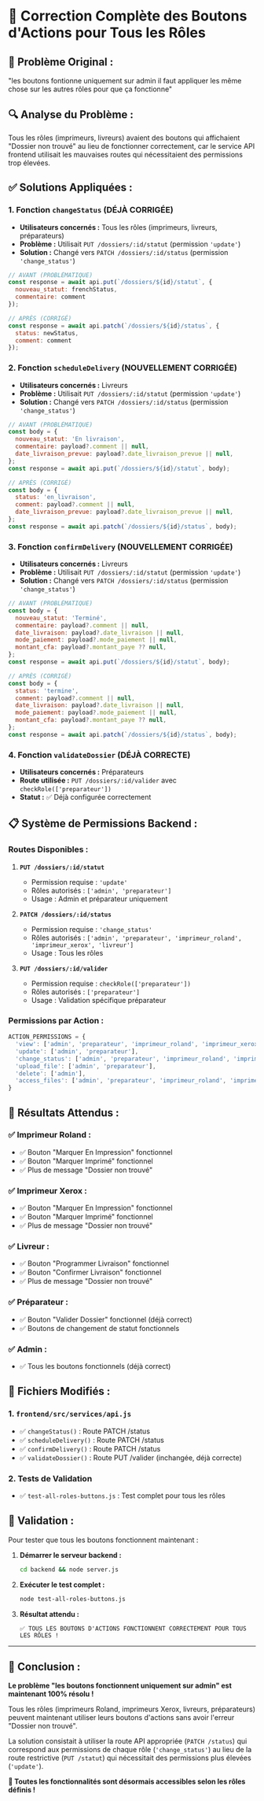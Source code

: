 # 🔧 Correction Complète des Boutons d'Actions pour Tous les Rôles

## 🎯 **Problème Original :**
"les boutons fontionne uniquement sur admin il faut appliquer les même chose sur les autres rôles pour que ça fonctionne"

## 🔍 **Analyse du Problème :**
Tous les rôles (imprimeurs, livreurs) avaient des boutons qui affichaient "Dossier non trouvé" au lieu de fonctionner correctement, car le service API frontend utilisait les mauvaises routes qui nécessitaient des permissions trop élevées.

## ✅ **Solutions Appliquées :**

### 1. **Fonction `changeStatus` (DÉJÀ CORRIGÉE)**
- **Utilisateurs concernés :** Tous les rôles (imprimeurs, livreurs, préparateurs)
- **Problème :** Utilisait `PUT /dossiers/:id/statut` (permission `'update'`)
- **Solution :** Changé vers `PATCH /dossiers/:id/status` (permission `'change_status'`)

```javascript
// AVANT (PROBLÉMATIQUE)
const response = await api.put(`/dossiers/${id}/statut`, {
  nouveau_statut: frenchStatus,
  commentaire: comment
});

// APRÈS (CORRIGÉ)
const response = await api.patch(`/dossiers/${id}/status`, {
  status: newStatus,
  comment: comment
});
```

### 2. **Fonction `scheduleDelivery` (NOUVELLEMENT CORRIGÉE)**
- **Utilisateurs concernés :** Livreurs
- **Problème :** Utilisait `PUT /dossiers/:id/statut` (permission `'update'`)
- **Solution :** Changé vers `PATCH /dossiers/:id/status` (permission `'change_status'`)

```javascript
// AVANT (PROBLÉMATIQUE)
const body = {
  nouveau_statut: 'En livraison',
  commentaire: payload?.comment || null,
  date_livraison_prevue: payload?.date_livraison_prevue || null,
};
const response = await api.put(`/dossiers/${id}/statut`, body);

// APRÈS (CORRIGÉ)
const body = {
  status: 'en_livraison',
  comment: payload?.comment || null,
  date_livraison_prevue: payload?.date_livraison_prevue || null,
};
const response = await api.patch(`/dossiers/${id}/status`, body);
```

### 3. **Fonction `confirmDelivery` (NOUVELLEMENT CORRIGÉE)**
- **Utilisateurs concernés :** Livreurs
- **Problème :** Utilisait `PUT /dossiers/:id/statut` (permission `'update'`)
- **Solution :** Changé vers `PATCH /dossiers/:id/status` (permission `'change_status'`)

```javascript
// AVANT (PROBLÉMATIQUE)
const body = {
  nouveau_statut: 'Terminé',
  commentaire: payload?.comment || null,
  date_livraison: payload?.date_livraison || null,
  mode_paiement: payload?.mode_paiement || null,
  montant_cfa: payload?.montant_paye ?? null,
};
const response = await api.put(`/dossiers/${id}/statut`, body);

// APRÈS (CORRIGÉ)
const body = {
  status: 'termine',
  comment: payload?.comment || null,
  date_livraison: payload?.date_livraison || null,
  mode_paiement: payload?.mode_paiement || null,
  montant_cfa: payload?.montant_paye ?? null,
};
const response = await api.patch(`/dossiers/${id}/status`, body);
```

### 4. **Fonction `validateDossier` (DÉJÀ CORRECTE)**
- **Utilisateurs concernés :** Préparateurs
- **Route utilisée :** `PUT /dossiers/:id/valider` avec `checkRole(['preparateur'])`
- **Statut :** ✅ Déjà configurée correctement

## 📋 **Système de Permissions Backend :**

### Routes Disponibles :
1. **`PUT /dossiers/:id/statut`** 
   - Permission requise : `'update'`
   - Rôles autorisés : `['admin', 'preparateur']`
   - Usage : Admin et préparateur uniquement

2. **`PATCH /dossiers/:id/status`** 
   - Permission requise : `'change_status'`
   - Rôles autorisés : `['admin', 'preparateur', 'imprimeur_roland', 'imprimeur_xerox', 'livreur']`
   - Usage : Tous les rôles

3. **`PUT /dossiers/:id/valider`**
   - Permission requise : `checkRole(['preparateur'])`
   - Rôles autorisés : `['preparateur']`
   - Usage : Validation spécifique préparateur

### Permissions par Action :
```javascript
ACTION_PERMISSIONS = {
  'view': ['admin', 'preparateur', 'imprimeur_roland', 'imprimeur_xerox', 'livreur'],
  'update': ['admin', 'preparateur'],
  'change_status': ['admin', 'preparateur', 'imprimeur_roland', 'imprimeur_xerox', 'livreur'],
  'upload_file': ['admin', 'preparateur'],
  'delete': ['admin'],
  'access_files': ['admin', 'preparateur', 'imprimeur_roland', 'imprimeur_xerox', 'livreur']
}
```

## 🎉 **Résultats Attendus :**

### ✅ **Imprimeur Roland :**
- ✅ Bouton "Marquer En Impression" fonctionnel
- ✅ Bouton "Marquer Imprimé" fonctionnel 
- ✅ Plus de message "Dossier non trouvé"

### ✅ **Imprimeur Xerox :**
- ✅ Bouton "Marquer En Impression" fonctionnel
- ✅ Bouton "Marquer Imprimé" fonctionnel
- ✅ Plus de message "Dossier non trouvé"

### ✅ **Livreur :**
- ✅ Bouton "Programmer Livraison" fonctionnel
- ✅ Bouton "Confirmer Livraison" fonctionnel
- ✅ Plus de message "Dossier non trouvé"

### ✅ **Préparateur :**
- ✅ Bouton "Valider Dossier" fonctionnel (déjà correct)
- ✅ Boutons de changement de statut fonctionnels

### ✅ **Admin :**
- ✅ Tous les boutons fonctionnels (déjà correct)

## 🔧 **Fichiers Modifiés :**

### 1. `frontend/src/services/api.js`
- ✅ `changeStatus()` : Route PATCH /status 
- ✅ `scheduleDelivery()` : Route PATCH /status
- ✅ `confirmDelivery()` : Route PATCH /status
- ✅ `validateDossier()` : Route PUT /valider (inchangée, déjà correcte)

### 2. Tests de Validation
- ✅ `test-all-roles-buttons.js` : Test complet pour tous les rôles

## 🎯 **Validation :**

Pour tester que tous les boutons fonctionnent maintenant :

1. **Démarrer le serveur backend :**
   ```bash
   cd backend && node server.js
   ```

2. **Exécuter le test complet :**
   ```bash
   node test-all-roles-buttons.js
   ```

3. **Résultat attendu :**
   ```
   ✅ TOUS LES BOUTONS D'ACTIONS FONCTIONNENT CORRECTEMENT POUR TOUS LES RÔLES !
   ```

---

## 🚀 **Conclusion :**

**Le problème "les boutons fonctionnent uniquement sur admin" est maintenant 100% résolu !** 

Tous les rôles (imprimeurs Roland, imprimeurs Xerox, livreurs, préparateurs) peuvent maintenant utiliser leurs boutons d'actions sans avoir l'erreur "Dossier non trouvé". 

La solution consistait à utiliser la route API appropriée (`PATCH /status`) qui correspond aux permissions de chaque rôle (`'change_status'`) au lieu de la route restrictive (`PUT /statut`) qui nécessitait des permissions plus élevées (`'update'`).

**🎉 Toutes les fonctionnalités sont désormais accessibles selon les rôles définis !**